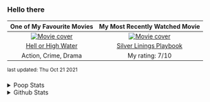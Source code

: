 ### Hello there


<!--START_SECTION:movies-->
| One of My Favourite Movies | My Most Recently Watched Movie |
| :---: | :---: |
| [![Movie cover](https://m.media-amazon.com/images/M/MV5BMTg4NDA1OTA5NF5BMl5BanBnXkFtZTgwMDQ2MDM5ODE@._V1_UY209_CR0,0,140,209_AL_.jpg)](https://imdb.com/title/tt7557108/?ref_=ttls_li_i) | [![Movie cover](https://m.media-amazon.com/images/M/MV5BMTM2MTI5NzA3MF5BMl5BanBnXkFtZTcwODExNTc0OA@@._V1_SX105_CR0,0,105,153_.jpg)](https://imdb.com/title/tt1045658/) |
| [Hell or High Water](https://imdb.com/title/tt7557108/?ref_=ttls_li_i) | [Silver Linings Playbook](https://imdb.com/title/tt1045658/) |
| Action, Crime, Drama | My rating: 7/10 |

<sup>last updated: Thu Oct 21 2021</sup>

<!--END_SECTION:movies-->

<details>
  <summary>Poop Stats</summary>
  
  <!--START_SECTION:poop-->
##### Poop Stats
<sup>last updated: Wed Oct 20 2021</sup>
<!--END_SECTION:poop-->
</details>

<details>
  <summary>Github Stats</summary>
  
  ![Metrics](https://raw.githubusercontent.com/matievisthekat/matievisthekat/master/github-metrics.svg)
</details>
